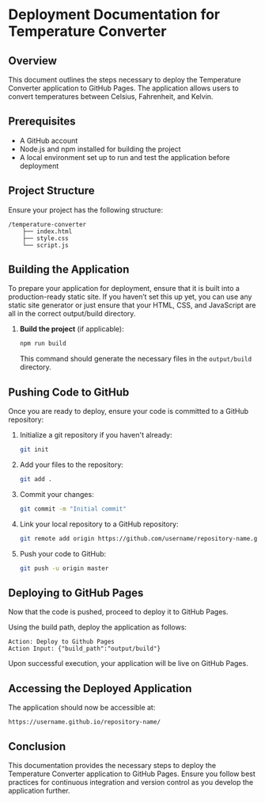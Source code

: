 # Deployment Documentation for Temperature Converter

## Overview
This document outlines the steps necessary to deploy the Temperature Converter application to GitHub Pages. The application allows users to convert temperatures between Celsius, Fahrenheit, and Kelvin.

## Prerequisites
- A GitHub account
- Node.js and npm installed for building the project
- A local environment set up to run and test the application before deployment

## Project Structure
Ensure your project has the following structure:
```
/temperature-converter
    ├── index.html
    ├── style.css
    └── script.js
```

## Building the Application
To prepare your application for deployment, ensure that it is built into a production-ready static site. If you haven’t set this up yet, you can use any static site generator or just ensure that your HTML, CSS, and JavaScript are all in the correct output/build directory.

1. **Build the project** (if applicable):
   ```bash
   npm run build
   ```
   This command should generate the necessary files in the `output/build` directory.

## Pushing Code to GitHub
Once you are ready to deploy, ensure your code is committed to a GitHub repository:

1. Initialize a git repository if you haven't already:
   ```bash
   git init
   ```

2. Add your files to the repository:
   ```bash
   git add .
   ```

3. Commit your changes:
   ```bash
   git commit -m "Initial commit"
   ```

4. Link your local repository to a GitHub repository:
   ```bash
   git remote add origin https://github.com/username/repository-name.git
   ```

5. Push your code to GitHub:
   ```bash
   git push -u origin master
   ```

## Deploying to GitHub Pages
Now that the code is pushed, proceed to deploy it to GitHub Pages. 

Using the build path, deploy the application as follows:

```
Action: Deploy to Github Pages
Action Input: {"build_path":"output/build"}
```

Upon successful execution, your application will be live on GitHub Pages.

## Accessing the Deployed Application
The application should now be accessible at:
```
https://username.github.io/repository-name/
```

## Conclusion
This documentation provides the necessary steps to deploy the Temperature Converter application to GitHub Pages. Ensure you follow best practices for continuous integration and version control as you develop the application further.